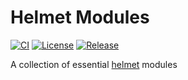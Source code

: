 # Helmet Modules

[![CI](https://github.com/shopstic/helmet-mods/actions/workflows/dev.yaml/badge.svg)](https://github.com/shopstic/helmet-mods/actions)
[![License](https://img.shields.io/badge/License-Apache%202.0-blue.svg)](https://github.com/shopstic/helmet-mods/blob/main/LICENSE)
[![Release](https://img.shields.io/github/v/tag/shopstic/helmet-mods?color=purple&label=release)](https://github.com/shopstic/helmet-mods/releases)

A collection of essential [helmet](https://github.com/shopstic/helmet) modules

